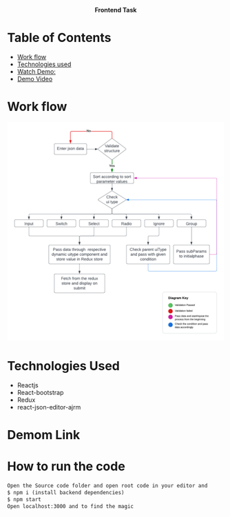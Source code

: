 **<p align="center"> Frontend Task</p>**
# Table of Contents
- [Work flow](#struc)
- [Technologies used](#Tech)
- [Watch Demo: ](https://63adefa1c3a04d239f8fd76b--tubular-sunburst-6536d7.netlify.app/)
- [Demo Video](#run)

<a name="struc"></a>
# Work flow
![workflow](./src/assets/workflow.png)

<a name="Tech"></a>
# Technologies Used
- Reactjs
- React-bootstrap
- Redux
- react-json-editor-ajrm


<a name="Er"></a>
# Demom Link

<a name="run"></a>
# How to run the code

```
Open the Source code folder and open root code in your editor and 
$ npm i (install backend dependencies)
$ npm start
Open localhost:3000 and to find the magic

```


